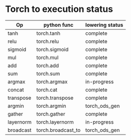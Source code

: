 # Torch to execution status
Op | python func | lowering status
------------- | ------------- | -------------
tanh | torch.tanh | complete
relu | torch.relu | complete
sigmoid | torch.sigmoid | complete
mul | torch.mul | complete
add | torch.add | complete
sum | torch.sum | complete
argmax | torch.argmax | in-progress
concat | torch.cat | complete
transpose | torch.transpose | complete
argmin | torch.argmin | torch_ods_gen
gather | torch.gather | complete
layernorm | torch.layernorm | in-progress
broadcast | torch.broadcast_to | torch_ods_gen

